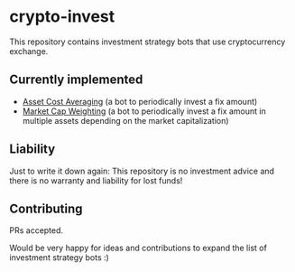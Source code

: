 # crypto-invest

This repository contains investment strategy bots that use cryptocurrency exchange.


## Currently implemented

- [Asset Cost Averaging](./packages/asset-cost-averaging/) (a bot to periodically invest a fix amount)
- [Market Cap Weighting](./packages/market-cap-weighting/) (a bot to periodically invest a fix amount in multiple assets depending on the market capitalization)


## Liability

Just to write it down again: This repository is no investment advice and there is no warranty and liability for lost funds!


## Contributing

PRs accepted.

Would be very happy for ideas and contributions to expand the list of investment strategy bots :)